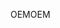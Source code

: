 <span data-ttu-id="27664-101">OEM</span><span class="sxs-lookup"><span data-stu-id="27664-101">OEM</span></span>